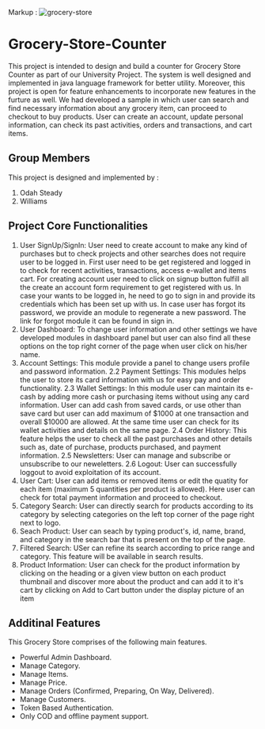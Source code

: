 Markup : ![grocery-store](https://www.google.com/imgres?imgurl=https%3A%2F%2Fi.pinimg.com%2F550x%2F21%2F58%2Fda%2F2158dae9f15ed0f81fe1057c19f18def.jpg&imgrefurl=https%3A%2F%2Fwww.pinterest.com%2Fwsimic%2Fgrocery-store-logos%2F&tbnid=KlhoyT8fG2xn4M&vet=12ahUKEwjVl8f-zZX3AhVIdRQKHTuzBGEQMyggegUIARCuAg..i&docid=-toyXBbXua5m_M&w=550&h=388&q=grocery%20store%20logos&ved=2ahUKEwjVl8f-zZX3AhVIdRQKHTuzBGEQMyggegUIARCuAg)

# Grocery-Store-Counter
This project is intended to design and build a counter for Grocery Store Counter as part of our University Project. The system is well designed and implemented in java language framework for better utility. Moreover, this project is open for feature enhancements to incorporate new features in the furture as well. We had developed a sample in which user can search and find necessary information about any grocery item, can proceed to checkout to buy products. User can create an account, update personal information, can check its past activities, orders and transactions, and cart items.


## Group Members
  This project is designed and implemented by : 
  1. Odah Steady
  2. Williams

## Project Core Functionalities
  1. User SignUp/SignIn: User need to create account to make any kind of purchases but to check projects and other searches does not require user to be logged in. First user need to be get registered and logged in to check for recent activities, transactions, access e-wallet and items cart. For creating account user need to click on signup button fulfill all the create an account form requirement to get registered with us. In case your wants to be logged in, he need to go to sign in and provide its credentials which has been set up with us. In case user has forgot its password, we provide an module to regenerate a new password. The link for forgot module it can be found in sign in.
  2. User Dashboard: To change user information and other settings we have developed modules in dashboard panel but user can also find all these options on the top right corner of the page when user click on his/her name.
  3. Account Settings: This module provide a panel to change users profile and password information. 2.2 Payment Settings: This modules helps the user to store its card information with us for easy pay and order functionality. 2.3 Wallet Settings: In this module user can maintain its e-cash by adding more cash or purchasing items without using any card information. User can add cash from saved cards, or use other than save card but user can add maximum of $1000 at one transaction and overall $10000 are allowed. At the same time user can check for its wallet activities and details on the same page. 2.4 Order History: This feature helps the user to check all the past purchases and other details such as, date of purchase, products purchased, and payment information. 2.5 Newsletters: User can manage and subscribe or unsubscribe to our neweletters. 2.6 Logout: User can successfully loggout to avoid exploitation of its account.
  4. User Cart: User can add items or removed items or edit the quatity for each item (maximum 5 quantities per product is allowed). Here user can check for total payment information and proceed to checkout.
  5. Category Search: User can directly search for products according to its category by selecting categories on the left top corner of the page right next to logo.
  6. Seach Product: User can seach by typing product's, id, name, brand, and category in the search bar that is present on the top of the page.
  7. Filtered Search: USer can refine its search according to price range and category. This feature will be available in search results.
  8. Product Information: User can check for the product information by clicking on the heading or a given view button on each product thumbnail and discover more about the product and can add it to it's cart by clicking on Add to Cart button under the display picture of an item





## Additinal Features
  This Grocery Store comprises of the following main features.
  * Powerful Admin Dashboard.
  * Manage Category.
  * Manage Items.
  * Manage Price.
  * Manage Orders (Confirmed, Preparing, On Way, Delivered).
  * Manage Customers.
  * Token Based Authentication.
  * Only COD and offline payment support.
  

